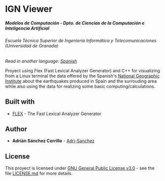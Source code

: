 # IGN Viewer
##### Modelos de Computación - Dpto. de Ciencias de la Computación e Inteligencia Artificial
###### Escuela Técnica Superior de Ingeniería Informática y Telecomunicaciones (Universidad de Granada)

*Read in another language: [Spanish](README.md)*
 
Proyect using Flex (Fast Lexical Analyzer Generator) and C++ for visualizing from a Linux terminal the data offered by the Spanish's <a href="http://www.ign.es/web/ign/portal">National Geographic Institute</a> about the earthquakes produced in Spain and the surrouding area while also using the data for realizing some basic computing/calculations.
## Built with

* [FLEX](https://github.com/westes/flex) - The Fast Lexical Analyzer Generator

## Author

* **Adrián Sánchez Cerrillo** - [Adri-Sanchez](https://github.com/Adri-Sanchez)

## License
This proyect is licensed under [GNU General Public License v3.0](http://www.gnu.org/licenses/) - see the file [LICENSE.md](LICENSE.md) for more details.
